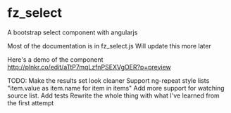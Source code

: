 # fz_select
A bootstrap select component with angularjs

Most of the documentation is in fz_select.js Will update this more later

Here's a demo of the component
http://plnkr.co/edit/aTtP7mqLzfnPSEXVgOER?p=preview


TODO:
Make the results set look cleaner
Support ng-repeat style lists "item.value as item.name for item in items"
Add more support for watching source list.
Add tests
Rewrite the whole thing with what I've learned from the first attempt
